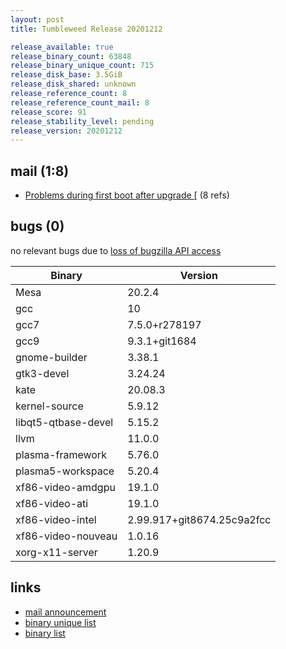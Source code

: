 ```yaml
---
layout: post
title: Tumbleweed Release 20201212

release_available: true
release_binary_count: 63848
release_binary_unique_count: 715
release_disk_base: 3.5GiB
release_disk_shared: unknown
release_reference_count: 8
release_reference_count_mail: 8
release_score: 91
release_stability_level: pending
release_version: 20201212
---
```


## mail (1:8)

- [Problems during first boot after upgrade \[](https://github.com/boombatower/tumbleweed-review/issues/10) (8 refs)

## bugs (0)

<!--more-->

no relevant bugs due to [loss of bugzilla API access](https://bugzilla.opensuse.org/show_bug.cgi?id=1157722)

Binary | Version
--- | ---
Mesa | 20.2.4
gcc | 10
gcc7 | 7.5.0+r278197
gcc9 | 9.3.1+git1684
gnome-builder | 3.38.1
gtk3-devel | 3.24.24
kate | 20.08.3
kernel-source | 5.9.12
libqt5-qtbase-devel | 5.15.2
llvm | 11.0.0
plasma-framework | 5.76.0
plasma5-workspace | 5.20.4
xf86-video-amdgpu | 19.1.0
xf86-video-ati | 19.1.0
xf86-video-intel | 2.99.917+git8674.25c9a2fcc
xf86-video-nouveau | 1.0.16
xorg-x11-server | 1.20.9

## links

- [mail announcement](https://github.com/boombatower/tumbleweed-review/issues/10)
- [binary unique list](http://download.opensuse.org/history/20201212/rpm.unique.list)
- [binary list](http://download.opensuse.org/history/20201212/rpm.list)
